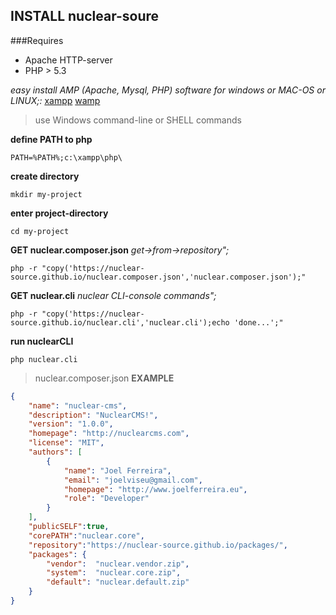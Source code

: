 ## INSTALL nuclear-soure
###Requires
- Apache  HTTP-server
- PHP > 5.3

*easy install AMP (Apache, Mysql, PHP) software for windows or MAC-OS or LINUX;:*
[xampp](https://www.apachefriends.org/pt_br/index.html)
[wamp](http://www.wampserver.com/en/)



>  use Windows command-line or SHELL commands 

__define PATH to php__

```
PATH=%PATH%;c:\xampp\php\
```

__create directory__

```
mkdir my-project
```

__enter project-directory__

```
cd my-project
```

__GET nuclear.composer.json__ *get->from->repository";*

```
php -r "copy('https://nuclear-source.github.io/nuclear.composer.json','nuclear.composer.json');"
```
__GET nuclear.cli__ *nuclear CLI-console commands";*

```
php -r "copy('https://nuclear-source.github.io/nuclear.cli','nuclear.cli');echo 'done...';" 
```

__run nuclearCLI__

```
php nuclear.cli
```

>  nuclear.composer.json __EXAMPLE__

```json
{
    "name": "nuclear-cms",
    "description": "NuclearCMS!",
    "version": "1.0.0",
    "homepage": "http://nuclearcms.com",
    "license": "MIT",
    "authors": [
        {
            "name": "Joel Ferreira",
            "email": "joelviseu@gmail.com",
            "homepage": "http://www.joelferreira.eu",
            "role": "Developer"
        }
    ],
    "publicSELF":true,
    "corePATH":"nuclear.core",
    "repository":"https://nuclear-source.github.io/packages/",
    "packages": {
        "vendor":  "nuclear.vendor.zip",
        "system":  "nuclear.core.zip",
        "default": "nuclear.default.zip"
    }
}
```



